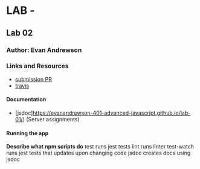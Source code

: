 # LAB - 

## Lab 02

### Author: Evan Andrewson

### Links and Resources
* [submission PR](https://github.com/evanandrewson-401-advanced-javascript/lab-01/pull/3)
* [travis](https://travis-ci.com/evanandrewson-401-advanced-javascript/lab-01)


#### Documentation
* [jsdoc]https://evanandrewson-401-advanced-javascript.github.io/lab-01/) (Server assignments)

#### Running the app

**Describe what npm scripts do**
test
    runs jest tests
lint
    runs linter
test-watch
    runs jest tests that updates upon changing code
jsdoc
    creates docs using jsdoc